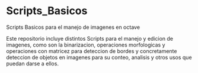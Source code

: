 # Scripts_Basicos
 Scripts Basicos para el manejo de imagenes en octave

Este repositorio incluye distintos Scripts para el manejo y edicion de imagenes, como son la binarizacion, operaciones morfologicas y operaciones con matricez para deteccion de bordes y concretamente deteccion de objetos en imagenes para su conteo, analisis y otros usos que puedan darse a ellos.
